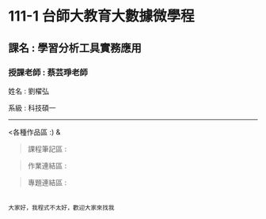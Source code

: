 # 111-1 台師大教育大數據微學程
<h2>課名 : 學習分析工具實務應用</h2>

<h3>授課老師 : 蔡芸琤老師</h3>

<body>
<p> 姓名 : 劉櫂弘 </p>
<p> 系級 : 科技碩一 </p>
</body>

-------
<table>
 
 &lt;各種作品區 :) &amp;
  
> 課程筆記區 :

> 作業連結區 :

> 專題連結區 :
  
</table>

```
大家好，我程式不太好，歡迎大家來找我
```
